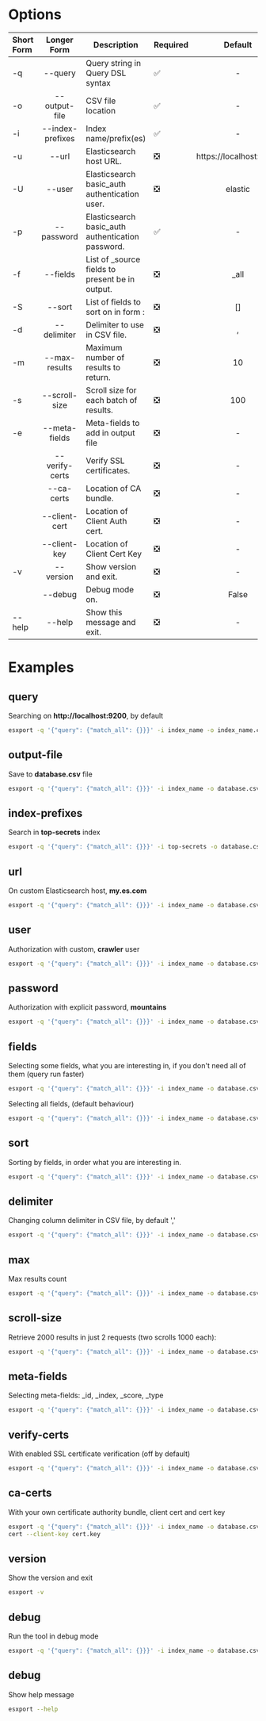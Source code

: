 # Options


| Short Form |   Longer Form    | Description                                           | Required |        Default         |
|:-----------|:----------------:|-------------------------------------------------------|:---------|:----------------------:|
| -q         |     --query      | Query string in Query DSL syntax                      | ✅        |           -            |
| -o         |  --output-file   | CSV file location                                     | ✅        |           -            |
| -i         | --index-prefixes | Index name/prefix(es)                                 | ✅        |           -            |
| -u         |      --url       | Elasticsearch host URL.                               | ❎        | https://localhost:9200 |
| -U         |      --user      | Elasticsearch basic_auth authentication user.         | ❎        |        elastic         |
| -p         |    --password    | Elasticsearch basic_auth authentication password.     | ✅        |           -            |
| -f         |     --fields     | List of _source fields to present be in output.       | ❎        |          _all          |
| -S         |      --sort      | List of fields to sort on in form <field>:<direction> | ❎        |           []           |
| -d         |   --delimiter    | Delimiter to use in CSV file.                         | ❎        |           ,            |
| -m         |  --max-results   | Maximum number of results to return.                  | ❎        |           10           |
| -s         |  --scroll-size   | Scroll size for each batch of results.                | ❎        |          100           |
| -e         |  --meta-fields   | Meta-fields to add in output file                     | ❎        |           -            |
|            |  --verify-certs  | Verify SSL certificates.                              | ❎        |           -            |
|            |    --ca-certs    | Location of CA bundle.                                | ❎        |           -            |
|            |  --client-cert   | Location of Client Auth cert.                         | ❎        |           -            |
|            |   --client-key   | Location of Client Cert Key                           | ❎        |           -            |
| -v         |    --version     | Show version and exit.                                | ❎        |           -            |
|            |     --debug      | Debug mode on.                                        | ❎        |         False          |
| --help     |      --help      | Show this message and exit.                           | ❎        |           -            |

[1]: https://www.elastic.co/guide/en/elasticsearch/reference/current/query-dsl.html
[2]: https://www.elastic.co/guide/en/elasticsearch/client/python-api/current/connecting.html#_verifying_https_with_ca_certificates
[3]: https://www.elastic.co/guide/en/elasticsearch/reference/8.9/search-search.html#search-search-api-path-params
[4]: https://www.elastic.co/guide/en/elasticsearch/reference/8.9/search-search.html#search-search-api-query-params



# Examples

query
-----
Searching on **http://localhost:9200**, by default

```bash
esxport -q '{"query": {"match_all": {}}}' -i index_name -o index_name.csv
```

output-file
-----------
Save to **database.csv** file

```bash
esxport -q '{"query": {"match_all": {}}}' -i index_name -o database.csv
```

index-prefixes
-----------
Search in **top-secrets** index

```bash
esxport -q '{"query": {"match_all": {}}}' -i top-secrets -o database.csv
```

url
---
On custom Elasticsearch host, **my.es.com**

```bash
esxport -q '{"query": {"match_all": {}}}' -i index_name -o database.csv -u https://my.es.com
```

user
----
Authorization with custom, **crawler** user

```bash
esxport -q '{"query": {"match_all": {}}}' -i index_name -o database.csv -U crawler
```

password
----
Authorization with explicit password, **mountains**

```bash
esxport -q '{"query": {"match_all": {}}}' -i index_name -o database.csv -p mountains
```

fields
------
Selecting some fields, what you are interesting in, if you don't need all of them (query run faster)

```bash
esxport -q '{"query": {"match_all": {}}}' -i index_name -o database.csv -f coolField
```

Selecting all fields, (default behaviour)

```bash
esxport -q '{"query": {"match_all": {}}}' -i index_name -o database.csv -f _all
```

sort
----
Sorting by fields, in order what you are interesting in.

```bash
esxport -q '{"query": {"match_all": {}}}' -i index_name -o database.csv -S coolField:desc
```

delimiter
---------
Changing column delimiter in CSV file, by default ','

```bash
esxport -q '{"query": {"match_all": {}}}' -i index_name -o database.csv -d ';'
```

max
---
Max results count

```bash
esxport -q '{"query": {"match_all": {}}}' -i index_name -o database.csv -m 1000
```

scroll-size
---
Retrieve 2000 results in just 2 requests (two scrolls 1000 each):

```bash
esxport -q '{"query": {"match_all": {}}}' -i index_name -o database.csv -m 2000 -S 1000
```

meta-fields
-----------
Selecting meta-fields: _id, _index, _score, _type

```bash
esxport -q '{"query": {"match_all": {}}}' -i index_name -o database.csv -e _id
```

verify-certs
------------
With enabled SSL certificate verification (off by default)

```bash
esxport -q '{"query": {"match_all": {}}}' -i index_name -o database.csv --verify-certs
```

ca-certs
--------
With your own certificate authority bundle, client cert and cert key

```bash
esxport -q '{"query": {"match_all": {}}}' -i index_name -o database.csv --ca-certs ca.crt --client-cert client.
cert --client-key cert.key
```

version
--------
Show the version and exit

```bash
esxport -v
```

debug
--------
Run the tool in debug mode

```bash
esxport -q '{"query": {"match_all": {}}}' -i index_name -o database.csv --debug
```

debug
--------
Show help message

```bash
esxport --help
```
